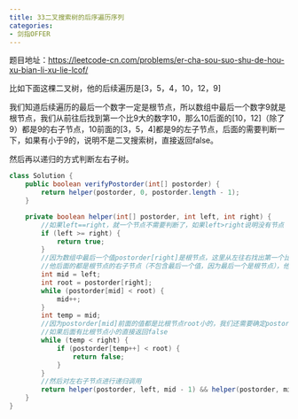 ```yaml
---
title: 33二叉搜索树的后序遍历序列
categories: 
- 剑指OFFER
---
```


题目地址：https://leetcode-cn.com/problems/er-cha-sou-suo-shu-de-hou-xu-bian-li-xu-lie-lcof/

比如下面这棵二叉树，他的后续遍历是[3，5，4，10，12，9]

我们知道后续遍历的最后一个数字一定是根节点，所以数组中最后一个数字9就是根节点，我们从前往后找到第一个比9大的数字10，那么10后面的[10，12]（除了9）都是9的右子节点，10前面的[3，5，4]都是9的左子节点，后面的需要判断一下，如果有小于9的，说明不是二叉搜索树，直接返回false。

然后再以递归的方式判断左右子树。

```java
class Solution {
    public boolean verifyPostorder(int[] postorder) {
        return helper(postorder, 0, postorder.length - 1);
    }

    private boolean helper(int[] postorder, int left, int right) {
        //如果left==right，就一个节点不需要判断了，如果left>right说明没有节点
        if (left >= right) {
            return true;
        }
        //因为数组中最后一个值postorder[right]是根节点，这里从左往右找出第一个比根节点大的值
        //他后面的都是根节点的右子节点（不包含最后一个值，因为最后一个是根节点），他前面的都是根节点的左子节点
        int mid = left;
        int root = postorder[right];
        while (postorder[mid] < root) {
            mid++;
        }
        int temp = mid;
        //因为postorder[mid]前面的值都是比根节点root小的，我们还需要确定postorder[mid]后面的值都要比根节点root大
        //如果后面有比根节点小的直接返回false
        while (temp < right) {
            if (postorder[temp++] < root) {
                return false;
            }
        }
        //然后对左右子节点进行递归调用
        return helper(postorder, left, mid - 1) && helper(postorder, mid, right - 1);
    }
}
```

